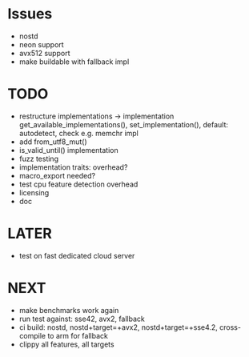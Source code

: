 # Issues
* nostd
* neon support
* avx512 support
* make buildable with fallback impl

# TODO
* restructure implementations -> implementation get_available_implementations(), set_implementation(), default: autodetect, check e.g. memchr impl
* add from_utf8_mut()
* is_valid_until() implementation
* fuzz testing
* implementation traits: overhead?
* macro_export needed?
* test cpu feature detection overhead
* licensing
* doc

# LATER
* test on fast dedicated cloud server

# NEXT
* make benchmarks work again
* run test against: sse42, avx2, fallback
* ci build: nostd, nostd+target=+avx2, nostd+target=+sse4.2, cross-compile to arm for fallback
* clippy all features, all targets